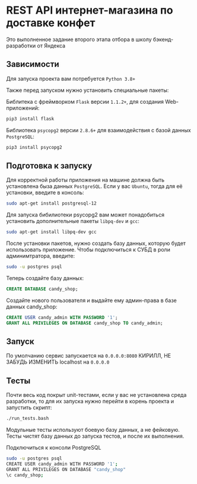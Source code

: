 # REST API интернет-магазина по доставке конфет

Это выполненное задание второго этапа отбора в школу бэкенд-разработки от Яндекса


## Зависимости
Для запуска проекта вам потребуется `Python 3.8+`

Также перед запуском нужно установить специальные пакеты:

Библитека с фреймворком `Flask` версии `1.1.2+`, для создания Web-приложений:
```sh
pip3 install flask
```
Библиотека `psycopg2` версии `2.8.6+` для взаимодействия с базой данных `PostgreSQL`:
```sh
pip3 install psycopg2
```


## Подготовка к запуску
Для корректной работы приложения на машине должна быть установлена быза данных `PostgreSQL`. Если у вас `Ubuntu`, тогда для её установки, введите в консоль:
```sh
sudo apt-get install postgresql-12
```

Для запуска бибилиотеки psycopg2 вам может понадобиться установить дополнительные пакеты `libpq-dev` и `gcc`:
```sh
sudo apt-get install libpq-dev gcc
```
После установки пакетов, нужно создать базу данных, которую будет использовать приложение. Чтобы подключиться к СУБД в роли админимтратора, введите:
```sh
sudo -u postgres psql
```
Теперь создайте базу данных:
```sql
CREATE DATABASE candy_shop;
```
Создайте нового пользователя и выдайте ему админ-права в базе данных candy_shop:
```sql
CREATE USER candy_admin WITH PASSWORD '1';
GRANT ALL PRIVILEGES ON DATABASE candy_shop TO candy_admin;
```


## Запуск
По умолчанию сервис запускается на `0.0.0.0:8080`
КИРИЛЛ, НЕ ЗАБУДЬ ИЗМЕНИТЬ localhost на `0.0.0.0`


## Тесты
Почти весь код покрыт unit-тестами, если у вас не установлена среда разработки, то для их запуска нужно перейти в корень проекта и запустить скрипт:
```sh
./run_tests.bash
```
Модульные тесты используют боевую базу данных, а не фейковую. Тесты чистят базу данных до запуска тестов, и после их выполнения.


Подключиться к консоли PostgreSQL
```sh
sudo -u postgres psql
CREATE USER candy_admin WITH PASSWORD '1';
GRANT ALL PRIVILEGES ON DATABASE "candy_shop"
\c candy_shop;
```